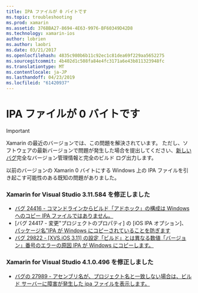 ```yaml
---
title: IPA ファイルが 0 バイトです
ms.topic: troubleshooting
ms.prod: xamarin
ms.assetid: 376BBA27-8694-4E63-9976-BF60349D42D8
ms.technology: xamarin-ios
author: lobrien
ms.author: laobri
ms.date: 03/21/2017
ms.openlocfilehash: 4835c980b6b11c92ec1c81dea69f229aa5652275
ms.sourcegitcommit: 4b402d1c508fa84e4fc3171a6e43b811323948fc
ms.translationtype: MT
ms.contentlocale: ja-JP
ms.lasthandoff: 04/23/2019
ms.locfileid: "61420937"
---
```

# <a name="ipa-file-is-0-bytes"></a>IPA ファイルが 0 バイトです

> [!IMPORTANT]
> Xamarin の最近のバージョンでは、この問題を解決されています。 ただし、ソフトウェアの最新バージョンで問題が発生した場合を提出してください、[新しいバグ](~/cross-platform/troubleshooting/questions/howto-file-bug.md)完全なバージョン管理情報と完全のビルド ログ出力します。



以前のバージョンの Xamarin 0 バイトにする Windows 上の IPA ファイルを引き起こす可能性のある既知の問題がありました。 

### <a name="fixed-in-xamarin-for-visual-studio-311584"></a>Xamarin for Visual Studio 3.11.584 を修正しました 
- [バグ 24416 - コマンドラインからビルド「アドホック」の構成は Windows へのコピー IPA ファイルではありません。](https://bugzilla.xamarin.com/show_bug.cgi?id=24416)
- [バグ 24417 - 変更"プロジェクトのプロパティ] の [iOS IPA オプション]、[パッケージ名"IPA が Windows にコピーされていることを防ぎます](https://bugzilla.xamarin.com/show_bug.cgi?id=24417)
- [バグ 29822 - [XVS.iOS 3.11] の設定「ビルド」とは異なる数値「バージョン」番号のエラーの原因 IPA が Windows にコピーします。](https://bugzilla.xamarin.com/show_bug.cgi?id=29822)

### <a name="fixed-in-xamarin-for-visual-studio-410496"></a>Xamarin for Visual Studio 4.1.0.496 を修正しました
- [バグの 27989 - アセンブリ名が、プロジェクト名と一致しない場合は、ビルド サーバーに障害が発生した ipa ファイルを表示します。](https://bugzilla.xamarin.com/show_bug.cgi?id=27989)
